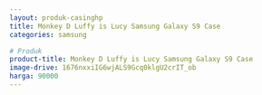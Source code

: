 ```yaml
---
layout: produk-casinghp
title: Monkey D Luffy is Lucy Samsung Galaxy S9 Case
categories: samsung

# Produk
product-title: Monkey D Luffy is Lucy Samsung Galaxy S9 Case
image-drive: 1676nxxiIG6wjALS9Gcq0klgU2crIT_ob
harga: 90000
---
```

